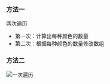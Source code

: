 ### 方法一

两次遍历

* 第一次：计算出每种颜色的数量
* 第二次：根据每种颜色的数量修改数组

### 方法二

![一次遍历](https://leetcode.com/problems/sort-colors/discuss/26474/Sharing-C++-solution-with-Good-Explanation)

